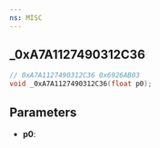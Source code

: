 ```yaml
---
ns: MISC
---
```

## _0xA7A1127490312C36

```c
// 0xA7A1127490312C36 0x6926AB03
void _0xA7A1127490312C36(float p0);
```


## Parameters
* **p0**: 

